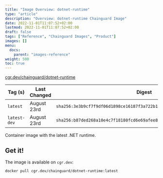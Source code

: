 ```yaml
---
title: "Image Overview: dotnet-runtime"
type: "article"
description: "Overview: dotnet-runtime Chainguard Image"
date: 2022-11-01T11:07:52+02:00
lastmod: 2022-11-01T11:07:52+02:00
draft: false
tags: ["Reference", "Chainguard Images", "Product"]
images: []
menu:
  docs:
    parent: "images-reference"
weight: 500
toc: true
---
```


[cgr.dev/chainguard/dotnet-runtime](https://github.com/chainguard-images/images/tree/main/images/dotnet-runtime)

| Tag (s)       | Last Changed | Digest                                                                    |
|---------------|--------------|---------------------------------------------------------------------------|
|  `latest`     | August 23rd  | `sha256:3e3b9cf7f9df06d1898ce16187f3a722b18c07622cab8ccf151260dee3e9a661` |
|  `latest-dev` | August 23rd  | `sha256:b87ded268a10e4c7f18180fcd6e69afee80e1e09f8565886ae737c56a3b354d4` |



Container image with the latest .NET runtime.

## Get it!

The image is available on `cgr.dev`:

    docker pull cgr.dev/chainguard/dotnet-runtime:latest

